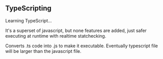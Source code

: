 ## TypeScripting

Learning TypeScript...

It's a superset of javascript, but none features are added, just safer executing at runtime with realtime statchecking.

Converts .ts code into .js to make it executable. Eventually typescript file will be larger than the javascript file.

